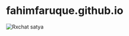 # fahimfaruque.github.io
<!-- [![Rxchat](https://github.com/satyashilD/fahimfaruque.github.io/actions/workflows/rxchat.yml/badge.svg)](https://github.com/satyashilD/fahimfaruque.github.io/actions/workflows/rxchat.yml) -->

![[Rxchat satya](https://github.com/satyashilD/fahimfaruque.github.io/blob/main/.github/workflows/rxchat.yml/badge.svg)](https://github.com/satyashilD/fahimfaruque.github.io/blob/main/.github/workflows/rxchat.yml/badge.svg)


